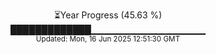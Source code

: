 <p align="center">
⏳Year Progress (45.63 %) <br>
█████████████▁▁▁▁▁▁▁▁▁▁▁▁▁▁▁▁▁ <br>
<sub>Updated: Mon, 16 Jun 2025 12:51:30 GMT</sub>
</p>

